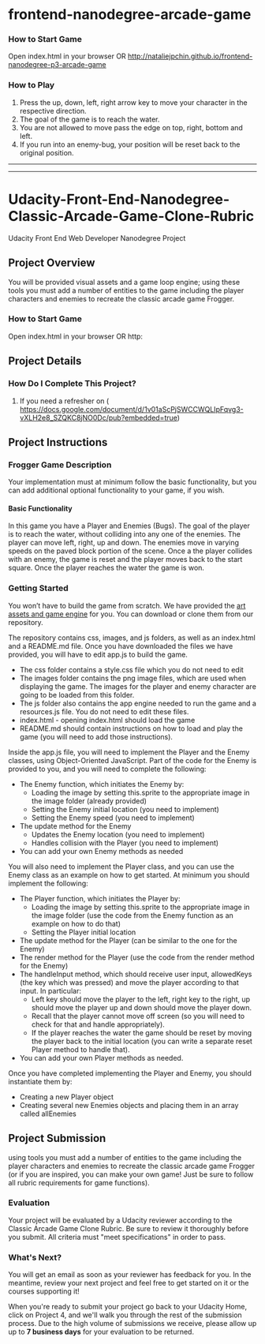 frontend-nanodegree-arcade-game
===============================

### How to Start Game

Open index.html in your browser OR http://nataliejpchin.github.io/frontend-nanodegree-p3-arcade-game

### How to Play

1. Press the up, down, left, right arrow key to move your character in the respective direction.
2. The goal of the game is to reach the water.
3. You are not allowed to move pass the edge on top, right, bottom and left.
4. If you run into an enemy-bug, your position will be reset back to the original position.
_________________________________________


__________________________________________
# Udacity-Front-End-Nanodegree-Classic-Arcade-Game-Clone-Rubric
 Udacity Front End Web Developer Nanodegree Project  

## Project Overview
You will be provided visual assets and a game loop engine; using these tools you must add a number of entities to the game including the player characters and enemies to recreate the classic arcade game Frogger.

### How to Start Game

Open index.html in your browser OR http:






## Project Details
### How Do I Complete This Project?
1. If you need a refresher on ( https://docs.google.com/document/d/1v01aScPjSWCCWQLIpFqvg3-vXLH2e8_SZQKC8jNO0Dc/pub?embedded=true)
## Project Instructions
### Frogger Game Description
Your implementation must at minimum follow the basic functionality, but you can add additional optional functionality to your game, if you wish.

#### Basic Functionality

In this game you have a Player and Enemies (Bugs). The goal of the player is to reach the water, without colliding into any one of the enemies. The player can move left, right, up and down. The enemies move in varying speeds on the paved block portion of the scene. Once a the player collides with an enemy, the game is reset and the player moves back to the start square. Once the player reaches the water the game is won.


### Getting Started
You won’t have to build the game from scratch. We have provided the [art assets and game engine](https://github.com/udacity/frontend-nanodegree-arcade-game) for you. You can download or clone them from our repository.

The repository contains css, images, and js folders, as well as an index.html and a README.md file. Once you have downloaded the files we have provided, you will have to edit app.js to build the game.

* The css folder contains a style.css file which you do not need to edit
* The images folder contains the png image files, which are used when displaying the game. The images for the player and enemy character are going to be loaded from this folder.
* The js folder also contains the app engine needed to run the game and a resources.js file. You do not need to edit these files.
* index.html - opening index.html should load the game
* README.md should contain instructions on how to load and play the game (you will need to add those instructions).

Inside the app.js file, you will need to implement the Player and the Enemy classes, using Object-Oriented JavaScript. Part of the code for the Enemy is provided to you, and you will need to complete the following:

* The Enemy function, which initiates the Enemy by:
  * Loading the image by setting this.sprite to the appropriate image in the image folder (already provided)
  * Setting the Enemy initial location (you need to implement)
  * Setting the Enemy speed (you need to implement)
* The update method for the Enemy
  * Updates the Enemy location (you need to implement)
  * Handles collision with the Player (you need to implement)
* You can add your own Enemy methods as needed

You will also need to implement the Player class, and you can use the Enemy class as an example on how to get started. At minimum you should implement the following:

* The Player function, which initiates the Player by:
  * Loading the image by setting this.sprite to the appropriate image in the image folder (use the code from the Enemy function as an example on how to do that)
  * Setting the Player initial location
* The update method for the Player (can be similar to the one for the Enemy)
* The render method for the Player (use the code from the render method for the Enemy)
* The handleInput method, which should receive user input, allowedKeys (the key which was pressed) and move the player according to that input. In particular:
  * Left key should move the player to the left, right key to the right, up should move the player up and down should move the player down.
  * Recall that the player cannot move off screen (so you will need to check for that and handle appropriately).
  * If the player reaches the water the game should be reset by moving the player back to the initial location (you can write a separate reset Player method to handle that).
* You can add your own Player methods as needed.

Once you have completed implementing the Player and Enemy, you should instantiate them by:

* Creating a new Player object
* Creating several new Enemies objects and placing them in an array called allEnemies

## Project Submission
  using  tools you must add a number of entities to the game including the player characters and enemies to recreate the classic arcade game Frogger (or if you are inspired, you can make your own game! Just be sure to follow all rubric requirements for game functions).

### Evaluation
Your project will be evaluated by a Udacity reviewer according to the Classic Arcade Game Clone Rubric. Be sure to review it thoroughly before you submit. All criteria must "meet specifications" in order to pass.


### What's Next?
You will get an email as soon as your reviewer has feedback for you. In the meantime, review your next project and feel free to get started on it or the courses supporting it!

When you're ready to submit your project go back to your Udacity Home, click on Project 4, and we'll walk you through the rest of the submission process. Due to the high volume of submissions we receive, please allow up up to **7 business days** for your evaluation to be returned.
